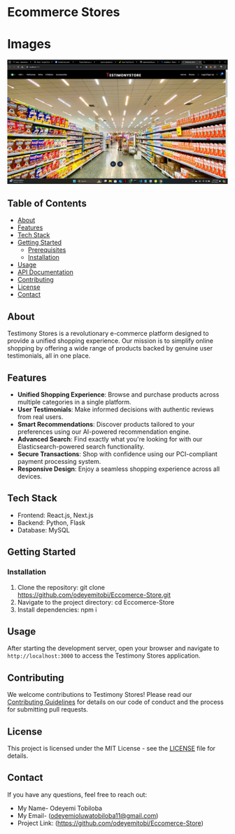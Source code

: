 # Ecommerce Stores

# Images
![Eccomerce image](SS1.png)

## Table of Contents
- [About](#about)
- [Features](#features)
- [Tech Stack](#tech-stack)
- [Getting Started](#getting-started)
  - [Prerequisites](#prerequisites)
  - [Installation](#installation)
- [Usage](#usage)
- [API Documentation](#api-documentation)
- [Contributing](#contributing)
- [License](#license)
- [Contact](#contact)

## About

Testimony Stores is a revolutionary e-commerce platform designed to provide a unified shopping experience. Our mission is to simplify online shopping by offering a wide range of products backed by genuine user testimonials, all in one place.

## Features

- **Unified Shopping Experience**: Browse and purchase products across multiple categories in a single platform.
- **User Testimonials**: Make informed decisions with authentic reviews from real users.
- **Smart Recommendations**: Discover products tailored to your preferences using our AI-powered recommendation engine.
- **Advanced Search**: Find exactly what you're looking for with our Elasticsearch-powered search functionality.
- **Secure Transactions**: Shop with confidence using our PCI-compliant payment processing system.
- **Responsive Design**: Enjoy a seamless shopping experience across all devices.

## Tech Stack

- Frontend: React.js, Next.js
- Backend: Python, Flask
- Database: MySQL

## Getting Started


### Installation

1. Clone the repository:
git clone https://github.com/odeyemitobi/Eccomerce-Store.git
2. Navigate to the project directory:
cd Eccomerce-Store
3. Install dependencies:
npm i


## Usage

After starting the development server, open your browser and navigate to `http://localhost:3000` to access the Testimony Stores application.

## Contributing

We welcome contributions to Testimony Stores! Please read our [Contributing Guidelines](CONTRIBUTING.md) for details on our code of conduct and the process for submitting pull requests.

## License

This project is licensed under the MIT License - see the [LICENSE](LICENSE) file for details.

## Contact

If you have any questions, feel free to reach out:

- My Name- Odeyemi Tobiloba
- My Email- (odeyemioluwatobiloba11@gmail.com)
- Project Link: (https://github.com/odeyemitobi/Eccomerce-Store)